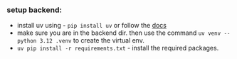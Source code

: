### setup backend:
- install uv using - `pip install uv` or follow the [docs](https://docs.astral.sh/uv/getting-started/installation/)
- make sure you are in the backend dir. then use the command `uv venv --python 3.12 .venv` to create the virtual env.
- `uv pip install -r requirements.txt` - install the required packages.